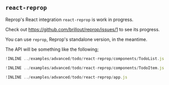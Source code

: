 ## `react-reprop`

Reprop's React integration `react-reprop` is work in progress.

Check out https://github.com/brillout/reprop/issues/1 to see its progress.

You can use `reprop`, Reprop's standalone version, in the meantime.

The API will be something like the following;

~~~js
!INLINE ../examples/advanced/todo/react-reprop/components/TodoList.js
~~~

~~~js
!INLINE ../examples/advanced/todo/react-reprop/components/TodoItem.js
~~~

~~~js
!INLINE ../examples/advanced/todo/react-reprop/app.js
~~~

